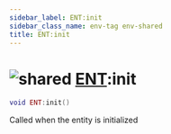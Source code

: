 ```yaml
---
sidebar_label: ENT:init
sidebar_class_name: env-tag env-shared
title: ENT:init
---
```


# <img src='/img/wiki/shared.png' alt='shared' data-tag='env-tag' /> [ENT](../ent/README.md):init

```lua
void ENT:init()
```

Called when the entity is initialized<br/>
